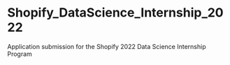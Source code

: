 # Shopify_DataScience_Internship_2022
Application submission for the Shopify 2022 Data Science Internship Program
